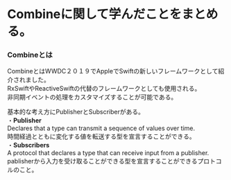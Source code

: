 # Combineに関して学んだことをまとめる。

### Combineとは
CombineとはWWDC２０１９でAppleでSwiftの新しいフレームワークとして紹介されました。</br>
RxSwiftやReactiveSwiftの代替のフレームワークとしても使用される。</br>
非同期イベントの処理をカスタマイズすることが可能である。</br>

基本的な考え方にPublisherとSubscriberがある。</br>
・**Publisher**</br>
Declares that a type can transmit a sequence of values over time.</br>
時間経過とともに変化する値を転送する型を宣言することができる。</br>
・**Subscribers**</br>
A protocol that declares a type that can receive input from a publisher.</br>
pablisherから入力を受け取ることができる型を宣言することができるプロトコルのこと。

